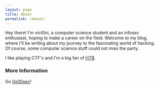 ```yaml
---
layout: page
title: About
permalink: /about/
---
```


Hey there! I'm vict0ni, a computer science student and an infosec enthusiast, hoping to make a career on the field. Welcome to my blog, where I'll be writing about my journey to the fascinating world of hacking. Of course, some computer science stuff could not miss the party.

I like playing CTF's and I'm a big fan of [HTB](https://www.hackthebox.eu/).

### More Information

Go [0x00sec](https://0x00sec.org/u/vict0ni/)!